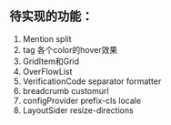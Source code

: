 ## 待实现的功能：
1. Mention split
2. tag 各个color的hover效果
3. GridItem和Grid
4. OverFlowList
5. VerificationCode separator formatter
6. breadcrumb customurl
7. configProvider prefix-cls locale
8. LayoutSider resize-directions